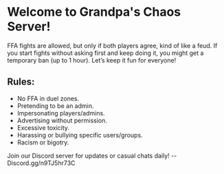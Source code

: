 # Welcome to Grandpa's Chaos Server!

FFA fights are allowed, but only if both players agree, kind of like a feud. If you start fights without asking first and keep doing it, you might get a temporary ban (up to 1 hour). Let’s keep it fun for everyone!

## Rules:
- No FFA in duel zones.
- Pretending to be an admin.
- Impersonating players/admins.
- Advertising without permission.
- Excessive toxicity.
- Harassing or bullying specific users/groups.
- Racism or bigotry.

Join our Discord server for updates or casual chats daily! -- Discord.gg/n9TJ5hr73C
